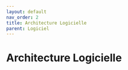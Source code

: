 ```yaml
---
layout: default
nav_order: 2
title: Architecture Logicielle
parent: Logiciel
---
```


# Architecture Logicielle

